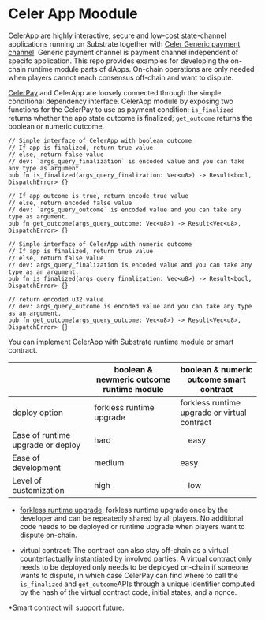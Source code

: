 # Celer App Moodule

CelerApp are highly interactive, secure and low-cost state-channel applications running on 
Substrate together with [Celer Generic payment channel](https://github.com/celer-network/cChannel-substrate).
Generic payment channel is payment channel independent of specifc application.
This repo provides examples for developing the on-chain runtime module parts of dApps. On-chain operations are only needed when players cannot reach consensus off-chain and want to dispute.

[CelerPay](https://github.com/celer-network/cChannel-substrate) and CelerApp are loosely connected through the simple conditional dependency interface. 
CelerApp module by exposing two functions for the CelerPay to use as payment condition: `is_finalized`
returns whether the app state outcome is finalized; `get_outcome` returns the boolean or numeric outcome.
```
// Simple interface of CelerApp with boolean outcome
// If app is finalized, return true value
// else, return false value
// dev: `args_query_finalization` is encoded value and you can take any type as argument.
pub fn is_finalized(args_query_finalization: Vec<u8>) -> Result<bool, DispatchError> {}

// If app outcome is true, return encode true value
// else, return encoded false value
// dev: `args_query_outcome` is encoded value and you can take any type as argument.
pub fn get_outcome(args_query_outcome: Vec<u8>) -> Result<Vec<u8>, DispatchError> {}

// Simple interface of CelerApp with numeric outcome 
// If app is finalized, return true value
// else, return false value
// dev: args_query_finalization is encoded value and you can take any type as an argument.
pub fn is_finalized(args_query_finalization: Vec<u8>) -> Result<bool, DispatchError> {}

// return encoded u32 value
// dev: args_query_outcome is encoded value and you can take any type as an argument.
pub fn get_outcome(args_query_outcome: Vec<u8>) -> Result<Vec<u8>, DispatchError> {}
```

You can implement CelerApp with Substrate runtime module or smart contract.

|  | boolean & newmeric outcome runtime module | boolean & numeric outcome smart contract |
| ----------|---------- | ---------------|
| deploy option | forkless runtime upgrade | forkless runtime upgrade or virtual contract |
|Ease of runtime upgrade or deploy| hard |　easy |
|Ease of development| medium |  easy | 
|Level of customization | high |　low |

- [forkless runtime upgrade](https://substrate.dev/docs/en/tutorials/upgrade-a-chain/): forkless runtime upgrade once by the developer and can be repeatedly shared by all players. No additional code needs to be deployed or runtime upgrade when players want to dispute on-chain. 

- virtual contract: The contract can also stay off-chain as a virtual counterfactually instantiated by involved parties. A virtual contract only needs to be deployed only needs to be deployed on-chain if someone wants to dispute, in which case CelerPay can find where to call the `is_finalized` and `get_outcome`APIs through a unique identifier computed by the hash of the virtual contract code, initial states, and a nonce.

*Smart contract will support future.


